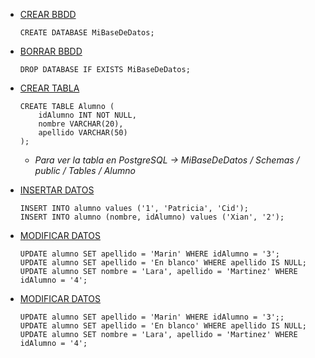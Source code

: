- [CREAR BBDD]()
	~~~~
 	CREATE DATABASE MiBaseDeDatos;
 	~~~~
- [BORRAR BBDD]()
 	~~~~
 	DROP DATABASE IF EXISTS MiBaseDeDatos;
 	~~~~

 - [CREAR TABLA]()
	~~~
	CREATE TABLE Alumno (
 		idAlumno INT NOT NULL,
 		nombre VARCHAR(20),
 		apellido VARCHAR(50)
 	);
	~~~
   	- *Para ver la tabla en PostgreSQL -> MiBaseDeDatos / Schemas / public / Tables / Alumno*
- [INSERTAR DATOS]()
  	~~~~
	INSERT INTO alumno values ('1', 'Patricia', 'Cid');
	INSERT INTO alumno (nombre, idAlumno) values ('Xian', '2');
   	~~~~
- [MODIFICAR DATOS]()
  	~~~~
	UPDATE alumno SET apellido = 'Marin' WHERE idAlumno = '3';
	UPDATE alumno SET apellido = 'En blanco' WHERE apellido IS NULL;
	UPDATE alumno SET nombre = 'Lara', apellido = 'Martinez' WHERE idAlumno = '4';
   	~~~~
- [MODIFICAR DATOS]()
  	~~~~
	UPDATE alumno SET apellido = 'Marin' WHERE idAlumno = '3';;
	UPDATE alumno SET apellido = 'En blanco' WHERE apellido IS NULL;
   	UPDATE alumno SET nombre = 'Lara', apellido = 'Martinez' WHERE idAlumno = '4';
   	~~~~

